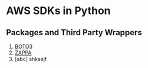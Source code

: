 # AWS SDKs in Python
## Packages and Third Party Wrappers

1. [BOTO3](https://boto3.amazonaws.com/v1/documentation/api/latest/reference/services/index.html)
2. [ZAPPA](https://blog.apcelent.com/deploy-flask-aws-lambda.html)
3. [abc] shksejf

